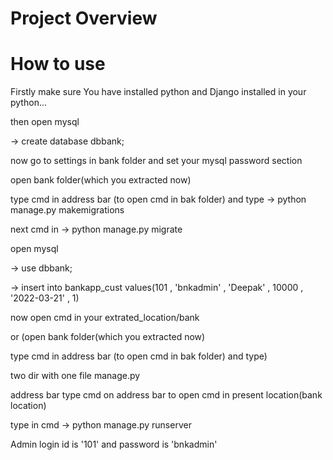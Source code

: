 # Project Overview



# How to use

Firstly make sure You have installed python and Django installed in your python...

then open mysql

-> create database dbbank;

now go to settings in bank folder and set your mysql password section

open bank folder(which you extracted now)

type cmd in address bar (to open cmd in bak folder) and type -> python manage.py makemigrations

next cmd in -> python manage.py migrate

open mysql

-> use dbbank;

-> insert into bankapp_cust values(101 , 'bnkadmin' , 'Deepak' , 10000 , '2022-03-21' , 1)

now open cmd in your extrated_location/bank

or (open bank folder(which you extracted now)

type cmd in address bar (to open cmd in bak folder) and type)

two dir with one file manage.py

address bar type cmd on address bar to open cmd in present location(bank location)

type in cmd -> python manage.py runserver


Admin login id is '101' and password is 'bnkadmin'
